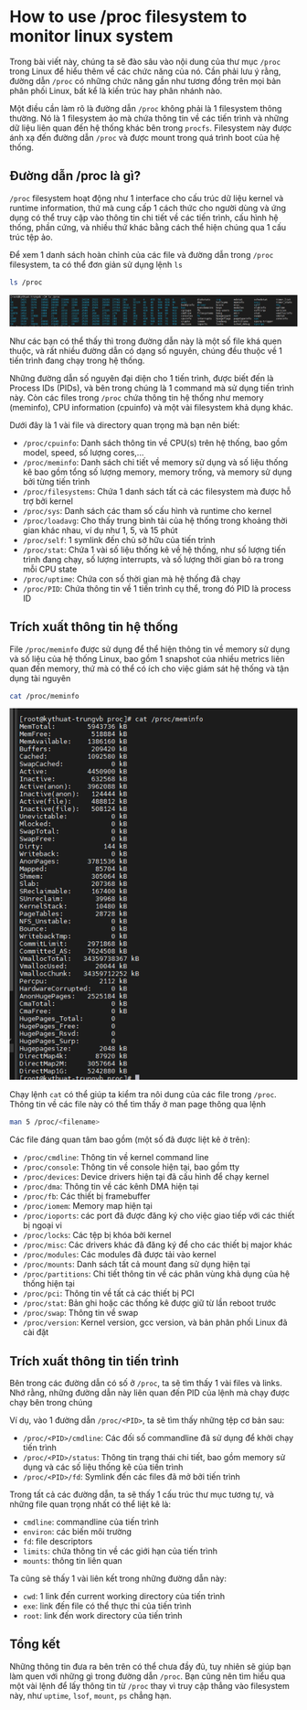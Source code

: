 # How to use /proc filesystem to monitor linux system

Trong bài viết này, chúng ta sẽ đào sâu vào nội dung của thư mục ```/proc``` trong Linux để hiểu thêm về các chức năng của nó. Cần phải lưu ý rằng, đường dẫn ```/proc``` có những chức năng gần như tương đồng trên mọi bản phân phối Linux, bất kể là kiến trúc hay phân nhánh nào.

Một điều cần làm rõ là đường dẫn ```/proc``` không phải là 1 filesystem thông thường. Nó là 1 filesystem ảo mà chứa thông tin về các tiến trình và những dữ liệu liên quan đến hệ thống khác bên trong ```procfs```. Filesystem này được ánh xạ đến đường dẫn ```/proc``` và được mount trong quá trình boot của hệ thống.

## Đường dẫn /proc là gì?

```/proc``` filesystem hoạt động như 1 interface cho cấu trúc dữ liệu kernel và runtime information, thứ mà cung cấp 1 cách thức cho người dùng và ứng dụng có thể truy cập vào thông tin chi tiết về các tiến trình, cấu hình hệ thống, phần cứng, và nhiều thứ khác bằng cách thể hiện chúng qua 1 cấu trúc tệp ảo.

Để xem 1 danh sách hoàn chỉnh của các file và đường dẫn trong ```/proc``` filesystem, ta có thể đơn giản sử dụng lệnh ```ls```

```sh
ls /proc
```

![](./images/proc_1.png)

Như các bạn có thể thấy thì trong đường dẫn này là một số file khá quen thuộc, và rất nhiều đường dẫn có dạng số nguyên, chúng đều thuộc về 1 tiến trình đang chạy trong hệ thống.

Những đường dẫn số nguyên đại diện cho 1 tiến trình, được biết đến là Process IDs (PIDs), và bên trong chúng là 1 command mà sử dụng tiến trình này. Còn các files trong ```/proc``` chứa thông tin hệ thống như memory (meminfo), CPU information (cpuinfo) và một vài filesystem khả dụng khác.

Dưới đây là 1 vài file và directory quan trọng mà bạn nên biết:

- ```/proc/cpuinfo```: Danh sách thông tin về CPU(s) trên hệ thống, bao gồm model, speed, số lượng cores,...
- ```/proc/meminfo```: Danh sách chi tiết về memory sử dụng và số liệu thống kê bao gồm tổng số lượng memory, memory trống, và memory sử dụng bởi từng tiến trình
- ```/proc/filesystems```: Chứa 1 danh sách tất cả các filesystem mà được hỗ trợ bởi kernel
- ```/proc/sys```: Danh sách các tham số cấu hình và runtime cho kernel
- ```/proc/loadavg```: Cho thấy trung bình tải của hệ thống trong khoảng thời gian khác nhau, ví dụ như 1, 5, và 15 phút
- ```/proc/self```: 1 symlink đến chủ sở hữu của tiến trình
- ```/proc/stat```: Chứa 1 vài số liệu thống kê về hệ thống, như số lượng tiến trình đang chạy, số lượng interrupts, và số lượng thời gian bỏ ra trong mỗi CPU state
- ```/proc/uptime```: Chứa con số thời gian mà hệ thống đã chạy
- ```/proc/PID```: Chứa thông tin về 1 tiến trình cụ thể, trong đó PID là process ID

## Trích xuất thông tin hệ thống

File ```/proc/meminfo``` được sử dụng để thể hiện thông tin về memory sử dụng và số liệu của hệ thống Linux, bao gồm 1 snapshot của nhiều metrics liên quan đến memory, thứ mà có thể có ích cho việc giám sát hệ thống và tận dụng tài nguyên

```sh
cat /proc/meminfo
```

![](./images/proc_2.png)

Chạy lệnh ```cat``` có thể giúp ta kiểm tra nôi dung của các file trong ```/proc```. Thông tin về các file này có thể tìm thấy ở man page thông qua lệnh

```sh
man 5 /proc/<filename>
```

Các file đáng quan tâm bao gồm (một số đã được liệt kê ở trên):

- ```/proc/cmdline```: Thông tin về kernel command line
- ```/proc/console```: Thông tin về console hiện tại, bao gồm tty
- ```/proc/devices```: Device drivers hiện tại đã cấu hình để chạy kernel
- ```/proc/dma```: Thông tin về các kênh DMA hiện tại
- ```/proc/fb```: Các thiết bị framebuffer
- ```/proc/iomem```: Memory map hiện tại
- ```/proc/ioports```: các port đã được đăng ký cho việc giao tiếp với các thiết bị ngoại vi
- ```/proc/locks```: Các tệp bị khóa bởi kernel
- ```/proc/misc```: Các drivers khác đã đăng ký để cho các thiết bị major khác
- ```/proc/modules```: Các modules đã được tải vào kernel
- ```/proc/mounts```: Danh sách tất cả mount đang sử dụng hiện tại
- ```/proc/partitions```: Chi tiết thông tin về các phân vùng khả dụng của hệ thống hiện tại
- ```/proc/pci```: Thông tin về tất cả các thiết bị PCI
- ```/proc/stat```: Bản ghi hoặc các thống kê được giữ từ lần reboot trước
- ```/proc/swap```: Thông tin về swap
- ```/proc/version```: Kernel version, gcc version, và bản phân phối Linux đã cài đặt

## Trích xuất thông tin tiến trình

Bên trong các đường dẫn có số ở ```/proc```, ta sẽ tìm thấy 1 vài files và links. Nhớ rằng, những đường dẫn này liên quan đến PID của lệnh mà chạy được chạy bên trong chúng

Ví dụ, vào 1 đường dẫn ```/proc/<PID>```, ta sẽ tìm thấy những tệp cơ bản sau:

- ```/proc/<PID>/cmdline```: Các đối số commandline đã sử dụng để khởi chạy tiến trình
- ```/proc/<PID>/status```: Thông tin trạng thái chi tiết, bao gồm memory sử dụng và các số liệu thống kê của tiến trình
- ```/proc/<PID>/fd```: Symlink đến các files đã mở bởi tiến trình

Trong tất cả các đường dẫn, ta sẽ thấy 1 cấu trúc thư mục tương tự, và những file quan trọng nhất có thể liệt kê là:

- ```cmdline```: commandline của tiến trình
- ```environ```: các biến môi trường
- ```fd```: file descriptors
- ```limits```: chứa thông tin về các giới hạn của tiến trình
- ```mounts```: thông tin liên quan

Ta cũng sẽ thấy 1 vài liên kết trong những đường dẫn này:

- ```cwd```: 1 link đến current working directory của tiến trình
- ```exe```: link đến file có thể thực thi của tiến trình
- ```root```: link đến work directory của tiến trình

## Tổng kết

Những thông tin đưa ra bên trên có thể chưa đầy đủ, tuy nhiên sẽ giúp bạn làm quen với những gì trong đường dẫn ```/proc```. Bạn cũng nên tìm hiểu qua một vài lệnh để lấy thông tin từ ```/proc``` thay vì truy cập thẳng vào filesystem này, như ```uptime```, ```lsof```, ```mount```, ```ps``` chẳng hạn.